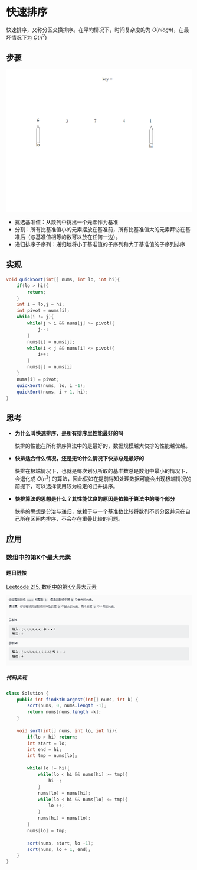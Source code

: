 # 快速排序

快速排序，又称分区交换排序。在平均情况下，时间复杂度的为 $O(nlogn)$，在最坏情况下为 $O(n^2)$

## 步骤

![](../../pics/quicksort.gif '一次快排过程')

- 挑选基准值：从数列中挑出一个元素作为基准
- 分割：所有比基准值小的元素摆放在基准前，所有比基准值大的元素拜访在基准后（与基准值相等的数可以放在任何一边）。
- 递归排序子序列：递归地将小于基准值的子序列和大于基准值的子序列排序

## 实现

```java
void quickSort(int[] nums, int lo, int hi){
    if(lo > hi){
        return;
    }
    int i = lo,j = hi;
    int pivot = nums[i];
    while(i != j){
        while(j > i && nums[j] >= pivot){
            j--;
        }
        nums[i] = nums[j];
        while(i < j && nums[i] <= pivot){
            i++;
        }
        nums[j] = nums[i]
    }
    nums[i] = pivot;
    quickSort(nums, lo, i -1);
    quickSort(nums, i + 1, hi);
}
```

## 思考

- **为什么叫快速排序，是所有排序里性能最好的吗**

  快排的性能在所有排序算法中的是最好的，数据规模越大快排的性能越优越。

- **快排适合什么情况，还是无论什么情况下快排总是最好的**
  
  快排在极端情况下，也就是每次划分所取的基准数总是数组中最小的情况下，会退化成 $O(n^2)$ 的算法，因此假如在提前得知处理数据可能会出现极端情况的前提下，可以选择使用较为稳定的归并排序。

- **快排算法的思想是什么？其性能优良的原因是依赖于算法中的哪个部分**
  
  快排的思想是分治与递归，依赖于与一个基准数比较将数列不断分区并只在自己所在区间内排序，不会存在重叠比较的问题。

## 应用

### 数组中的第K个最大元素

#### 题目链接

[Leetcode 215. 数组中的第K个最大元素](https://leetcode-cn.com/problems/kth-largest-element-in-an-array/)

![](../../pics/数组中的第K个最大的元素.png)

##### 代码实现

```java
class Solution {
    public int findKthLargest(int[] nums, int k) {
        sort(nums, 0, nums.length -1);
        return nums[nums.length -k];
    }

    void sort(int[] nums, int lo, int hi){
        if(lo > hi) return;
        int start = lo;
        int end = hi;
        int tmp = nums[lo];

        while(lo != hi){
            while(lo < hi && nums[hi] >= tmp){
                hi--;
            }
            nums[lo] = nums[hi];
            while(lo < hi && nums[lo] <= tmp){
                lo ++;
            }
            nums[hi] = nums[lo];
        }
        nums[lo] = tmp;

        sort(nums, start, lo -1);
        sort(nums, lo + 1, end);
    }
}
```
